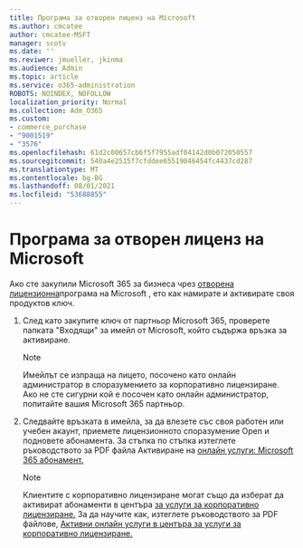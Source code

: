 ```yaml
---
title: Програма за отворен лиценз на Microsoft
ms.author: cmcatee
author: cmcatee-MSFT
manager: scotv
ms.date: ''
ms.reviwer: jmueller, jkinma
ms.audience: Admin
ms.topic: article
ms.service: o365-administration
ROBOTS: NOINDEX, NOFOLLOW
localization_priority: Normal
ms.collection: Adm_O365
ms.custom:
- commerce_purchase
- "9001519"
- "3576"
ms.openlocfilehash: 61d2c00657cb6f5f7955adf04142d0b072050557
ms.sourcegitcommit: 540a4e2515f7cfddee65519046454fc4437cd287
ms.translationtype: MT
ms.contentlocale: bg-BG
ms.lasthandoff: 08/01/2021
ms.locfileid: "53688855"
---
```

# <a name="microsoft-open-license-program"></a>Програма за отворен лиценз на Microsoft

Ако сте закупили Microsoft 365 за бизнеса чрез [отворена лицензионна](https://go.microsoft.com/fwlink/p/?LinkID=613298)програма на Microsoft , ето как намирате и активирате своя продуктов ключ.

1. След като закупите ключ от партньор Microsoft 365, проверете папката "Входящи" за имейл от Microsoft, който съдържа връзка за активиране.

    > [!NOTE]
    > Имейлът се изпраща на лицето, посочено като онлайн администратор в споразумението за корпоративно лицензиране. Ако не сте сигурни кой е посочен като онлайн администратор, попитайте вашия Microsoft 365 партньор.
1. Следвайте връзката в имейла, за да влезете със своя работен или учебен акаунт, приемете лицензионното споразумение Open и подновете абонамента. За стъпка по стъпка изтеглете ръководството за PDF файла Активиране на [онлайн услуги: Microsoft 365 абонамент.](https://go.microsoft.com/fwlink/p/?LinkId=618100)

    > [!NOTE]
    > Клиентите с корпоративно лицензиране могат също да изберат да активират абонаменти в центъра [за услуги за корпоративно лицензиране.](https://go.microsoft.com/fwlink/p/?LinkID=282016) За да научите как, изтеглете ръководството за PDF файлове, [Активни онлайн услуги в центъра за услуги за корпоративно лицензиране.](https://go.microsoft.com/fwlink/p/?LinkId=618096)